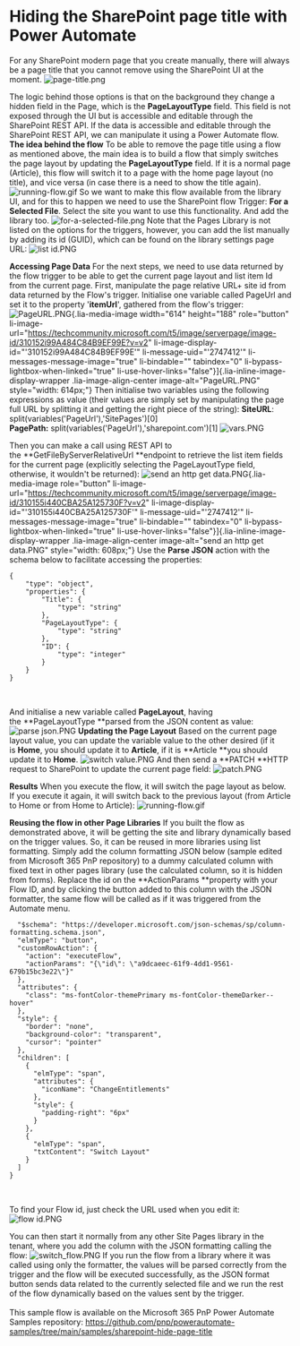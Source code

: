 # Hiding the SharePoint page title with Power Automate

For any SharePoint modern page that you create manually, there will
always be a page title that you cannot remove using the SharePoint UI at
the moment.
![page-title.png](https://techcommunity.microsoft.com/t5/image/serverpage/image-id/310146iE3D512D2732ED5E1/image-size/large?v=v2&px=999 "page-title.png")

The logic behind those options is that on the background they change a
hidden field in the Page, which is the **PageLayoutType** field. This
field is not exposed through the UI but is accessible and editable
through the SharePoint REST API.
If the data is accessible and editable through the SharePoint REST API,
we can manipulate it using a Power Automate flow.
**The idea behind the flow**
To be able to remove the page title using a flow as mentioned above, the
main idea is to build a flow that simply switches the page layout by
updating the **PageLayoutType** field.
If it is a normal page (Article), this flow will switch it to a page
with the home page layout (no title), and vice versa (in case there is a
need to show the title again).
![running-flow.gif](https://techcommunity.microsoft.com/t5/image/serverpage/image-id/310147i9905827E43AC6BD0/image-size/large?v=v2&px=999 "running-flow.gif")
So we want to make this flow available from the library UI, and for this
to happen we need to use the SharePoint flow Trigger: **For a Selected
File**.
Select the site you want to use this functionality. And add the library
too.
![for-a-selected-file.png](https://techcommunity.microsoft.com/t5/image/serverpage/image-id/310149i401F865C80876E23/image-size/large?v=v2&px=999 "for-a-selected-file.png")
Note that the Pages Library is not listed on the options for the
triggers, however, you can add the list manually by adding its id
(GUID), which can be found on the library settings page URL:
![list
id.PNG](https://techcommunity.microsoft.com/t5/image/serverpage/image-id/310151i599C5B27707D9B79/image-size/large?v=v2&px=999 "list id.PNG")

**Accessing Page Data**
For the next steps, we need to use data returned by the flow trigger to
be able to get the current page layout and list item Id from the current
page.
First, manipulate the page relative URL+ site id from data returned by
the Flow's trigger.
Initialise one variable called PageUrl and set it to the property
'**itemUrl**', gathered from the flow's trigger:
![PageURL.PNG](https://techcommunity.microsoft.com/t5/image/serverpage/image-id/310152i99A484C84B9EF99E/image-dimensions/614x188?v=v2 "PageURL.PNG"){.lia-media-image
width="614" height="188" role="button"
li-image-url="https://techcommunity.microsoft.com/t5/image/serverpage/image-id/310152i99A484C84B9EF99E?v=v2"
li-image-display-id="'310152i99A484C84B9EF99E'"
li-message-uid="'2747412'" li-messages-message-image="true"
li-bindable="" tabindex="0" li-bypass-lightbox-when-linked="true"
li-use-hover-links="false"}]{.lia-inline-image-display-wrapper
.lia-image-align-center image-alt="PageURL.PNG" style="width: 614px;"}
Then initialise two variables using the following expressions as value
(their values are simply set by manipulating the page full URL by
splitting it and getting the right piece of the string):
**SiteURL**: split(variables('PageUrl'),'SitePages')\[0\]
**PagePath:** split(variables('PageUrl'),'sharepoint.com')\[1\]
![vars.PNG](https://techcommunity.microsoft.com/t5/image/serverpage/image-id/310154iDF31D10FF9D23121/image-size/large?v=v2&px=999 "vars.PNG")

Then you can make a call using REST API to
the **GetFileByServerRelativeUrl **endpoint to retrieve the list item
fields for the current page (explicitly selecting the PageLayoutType
field, otherwise, it wouldn't be returned):
![send an http get
data.PNG](https://techcommunity.microsoft.com/t5/image/serverpage/image-id/310155i440CBA25A125730F/image-size/large?v=v2&px=999 "send an http get data.PNG"){.lia-media-image
role="button"
li-image-url="https://techcommunity.microsoft.com/t5/image/serverpage/image-id/310155i440CBA25A125730F?v=v2"
li-image-display-id="'310155i440CBA25A125730F'"
li-message-uid="'2747412'" li-messages-message-image="true"
li-bindable="" tabindex="0" li-bypass-lightbox-when-linked="true"
li-use-hover-links="false"}]{.lia-inline-image-display-wrapper
.lia-image-align-center image-alt="send an http get data.PNG"
style="width: 608px;"}
Use the **Parse JSON** action with the schema below to facilitate
accessing the properties:
 

``` {.lia-code-sample .language-json}
{
    "type": "object",
    "properties": {       
        "Title": {
            "type": "string"
        },
        "PageLayoutType": {
            "type": "string"
        },
        "ID": {
            "type": "integer"
        }
    }
}
```
 

And initialise a new variable called **PageLayout**, having
the **PageLayoutType **parsed from the JSON content as value:
![parse
json.PNG](https://techcommunity.microsoft.com/t5/image/serverpage/image-id/310157iA4F6E2A5FD9734DB/image-size/large?v=v2&px=999 "parse json.PNG")
**Updating the Page Layout**
Based on the current page layout value, you can update the variable
value to the other desired (if it is **Home**, you should update it
to **Article**, if it is **Article **you should update it to **Home**.
![switch
value.PNG](https://techcommunity.microsoft.com/t5/image/serverpage/image-id/310158i1C42AE3C7A770BA2/image-size/large?v=v2&px=999 "switch value.PNG")
And then send a **PATCH **HTTP request to SharePoint to update the
current page field:
![patch.PNG](https://techcommunity.microsoft.com/t5/image/serverpage/image-id/310159iEE0134A3E2598812/image-size/large?v=v2&px=999 "patch.PNG")

**Results**
When you execute the flow, it will switch the page layout as below. If
you execute it again, it will switch back to the previous layout (from
Article to Home or from Home to Article):
![running-flow.gif](https://techcommunity.microsoft.com/t5/image/serverpage/image-id/310161i347EB97BD78277A9/image-size/large?v=v2&px=999 "running-flow.gif")
 

**Reusing the flow in other Page Libraries**
If you built the flow as demonstrated above, it will be getting the site
and library dynamically based on the trigger values. So, it can be
reused in more libraries using list formatting.
Simply add the column formatting JSON below (sample edited from
Microsoft 365 PnP repository) to a dummy calculated column with fixed
text in other pages library (use the calculated column, so it is hidden
from forms).
Replace the id on the **ActionParams **property with your Flow ID, and
by clicking the button added to this column with the JSON formatter, the
same flow will be called as if it was triggered from the Automate menu.
 

``` {.lia-code-sample .language-json}
  "$schema": "https://developer.microsoft.com/json-schemas/sp/column-formatting.schema.json",
  "elmType": "button",
  "customRowAction": {
    "action": "executeFlow",
    "actionParams": "{\"id\": \"a9dcaeec-61f9-4dd1-9561-679b15bc3e22\"}"
  },
  "attributes": {
    "class": "ms-fontColor-themePrimary ms-fontColor-themeDarker--hover"
  },
  "style": {
    "border": "none",
    "background-color": "transparent",
    "cursor": "pointer"
  },
  "children": [
    {
      "elmType": "span",
      "attributes": {
        "iconName": "ChangeEntitlements"
      },
      "style": {
        "padding-right": "6px"
      }
    },
    {
      "elmType": "span",
      "txtContent": "Switch Layout"
    }
  ]
}
```
 

To find your Flow id, just check the URL used when you edit it:
![flow
id.PNG](https://techcommunity.microsoft.com/t5/image/serverpage/image-id/310163i6B615C29059CCDFA/image-size/large?v=v2&px=999 "flow id.PNG")

You can then start it normally from any other Site Pages library in the
tenant, where you add the column with the JSON formatting calling the
flow:
![switch_flow.PNG](https://techcommunity.microsoft.com/t5/image/serverpage/image-id/310164i531F5F3D92BC2502/image-size/large?v=v2&px=999 "switch_flow.PNG")
If you run the flow from a library where it was called using only the
formatter, the values will be parsed correctly from the trigger and the
flow will be executed successfully, as the JSON format button sends data
related to the currently selected file and we run the rest of the flow
dynamically based on the values sent by the trigger.\
\
This sample flow is available on the Microsoft 365 PnP Power Automate
Samples
repository: <https://github.com/pnp/powerautomate-samples/tree/main/samples/sharepoint-hide-page-title>
